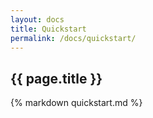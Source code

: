 ```yaml
---
layout: docs
title: Quickstart
permalink: /docs/quickstart/
---
```


## {{ page.title }}

{% markdown quickstart.md %}